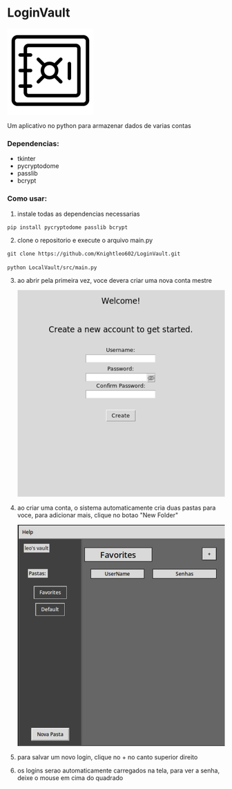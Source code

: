 # LoginVault

![Create New Account Page](img/vaulticon.png "Create Account")

 Um aplicativo no python para armazenar dados de varias contas

### Dependencias:
 - tkinter
 - pycryptodome
 - passlib
 - bcrypt

 ### Como usar:

 
 1) instale todas as dependencias necessarias<br/>
 ```
 pip install pycryptodome passlib bcrypt
 ```
 2) clone o repositorio e execute o arquivo main.py
 ```
 git clone https://github.com/Knightleo602/LoginVault.git

 python LocalVault/src/main.py
 ```

 3) ao abrir pela primeira vez, voce devera criar uma nova conta mestre

    ![Create New Account Page](img/screenshots/createmaster.png "Create Account")

 4) ao criar uma conta, o sistema automaticamente cria duas pastas para voce, para adicionar mais, clique no botao "New Folder"

    ![Create New Account Page](img/screenshots/mainView.jpg "Create Account")

 5) para salvar um novo login, clique no + no canto superior direito

 6) os logins serao automaticamente carregados na tela, para ver a senha, deixe o mouse em cima do quadrado




 
 
